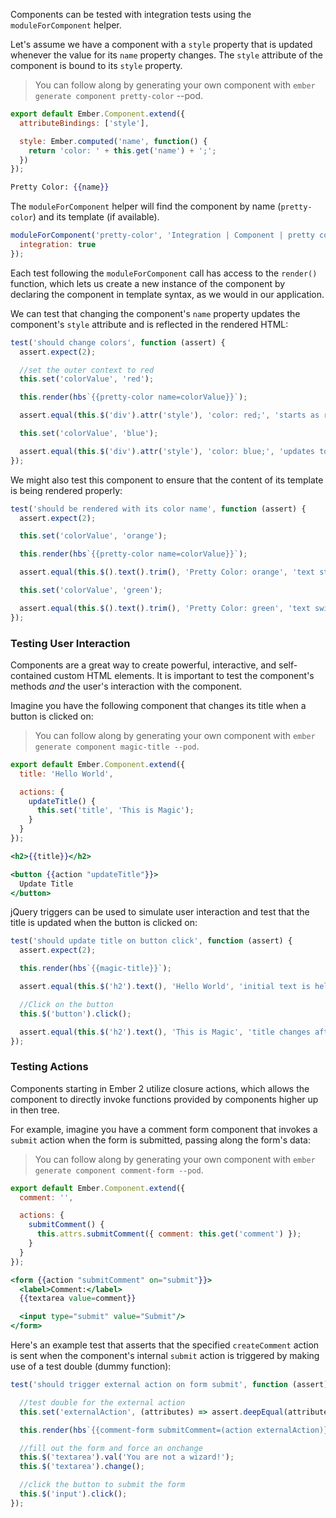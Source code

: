 

Components can be tested with integration tests using the `moduleForComponent` helper.

Let's assume we have a component with a `style` property that is updated
whenever the value for its `name` property changes. The `style` attribute of the
component is bound to its `style` property.

> You can follow along by generating your own component with `ember generate
> component pretty-color` --pod.

```app/components/pretty-color/component.js
export default Ember.Component.extend({
  attributeBindings: ['style'],

  style: Ember.computed('name', function() {
    return 'color: ' + this.get('name') + ';';
  })
});
```

```app/templates/components/pretty-color/template.hbs
Pretty Color: {{name}}
```

The `moduleForComponent` helper will find the component by name (`pretty-color`)
and its template (if available).

```tests/integration/components/pretty-color/component-test.js
moduleForComponent('pretty-color', 'Integration | Component | pretty color', {
  integration: true
});
```

Each test following the `moduleForComponent` call has access to the `render()`
function, which lets us create a new instance of the component by declaring
the component in template syntax, as we would in our application.

We can test that changing the component's `name` property updates the
component's `style` attribute and is reflected in the  rendered HTML:

```tests/unit/components/pretty-color-test.js
test('should change colors', function (assert) {
  assert.expect(2);

  //set the outer context to red
  this.set('colorValue', 'red');

  this.render(hbs`{{pretty-color name=colorValue}}`);

  assert.equal(this.$('div').attr('style'), 'color: red;', 'starts as red');

  this.set('colorValue', 'blue');

  assert.equal(this.$('div').attr('style'), 'color: blue;', 'updates to blue');
});
```

We might also test this component to ensure that the content of its template is
being rendered properly:

```tests/unit/components/pretty-color-test.js
test('should be rendered with its color name', function (assert) {
  assert.expect(2);

  this.set('colorValue', 'orange');

  this.render(hbs`{{pretty-color name=colorValue}}`);

  assert.equal(this.$().text().trim(), 'Pretty Color: orange', 'text starts as orange');

  this.set('colorValue', 'green');

  assert.equal(this.$().text().trim(), 'Pretty Color: green', 'text switches to green');
});
```

### Testing User Interaction

Components are a great way to create powerful, interactive, and self-contained
custom HTML elements. It is important to test the component's methods _and_ the
user's interaction with the component.

Imagine you have the following component that changes its title when a button is
clicked on:

> You can follow along by generating your own component with `ember generate
> component magic-title --pod`.

```app/components/magic-title/component.js
export default Ember.Component.extend({
  title: 'Hello World',

  actions: {
    updateTitle() {
      this.set('title', 'This is Magic');
    }
  }
});
```

```app/templates/components/magic-title/template.hbs
<h2>{{title}}</h2>

<button {{action "updateTitle"}}>
  Update Title
</button>
```

jQuery triggers can be used to simulate user interaction and test that the title
is updated when the button is clicked on:

```tests/unit/components/magic-title-test.js
test('should update title on button click', function (assert) {
  assert.expect(2);

  this.render(hbs`{{magic-title}}`);

  assert.equal(this.$('h2').text(), 'Hello World', 'initial text is hello world');

  //Click on the button
  this.$('button').click();

  assert.equal(this.$('h2').text(), 'This is Magic', 'title changes after click');
});
```

### Testing Actions

Components starting in Ember 2 utilize closure actions, which allows the component to directly invoke functions provided by components higher up in then tree.

For example, imagine you have a comment form component that invokes a
`submit` action when the form is submitted, passing along the form's data:

> You can follow along by generating your own component with `ember generate
> component comment-form --pod`.

```app/components/comment-form/component.js
export default Ember.Component.extend({
  comment: '',

  actions: {
    submitComment() {
      this.attrs.submitComment({ comment: this.get('comment') });
    }
  }
});
```

```app/templates/components/comment-form/template.hbs
<form {{action "submitComment" on="submit"}}>
  <label>Comment:</label>
  {{textarea value=comment}}

  <input type="submit" value="Submit"/>
</form>
```

Here's an example test that asserts that the specified `createComment` action
is sent when the component's internal `submit` action is triggered by making use
of a test double (dummy function):

```tests/unit/components/comment-form/component-test.js
test('should trigger external action on form submit', function (assert) {

  //test double for the external action
  this.set('externalAction', (attributes) => assert.deepEqual(attributes, { comment: 'You are not a wizard!' }, 'submitted input value gets passed to external action'));

  this.render(hbs`{{comment-form submitComment=(action externalAction)}}`);

  //fill out the form and force an onchange
  this.$('textarea').val('You are not a wizard!');
  this.$('textarea').change();

  //click the button to submit the form
  this.$('input').click();
});
```
[Unit Testing Basics]: ../unit-testing-basics
